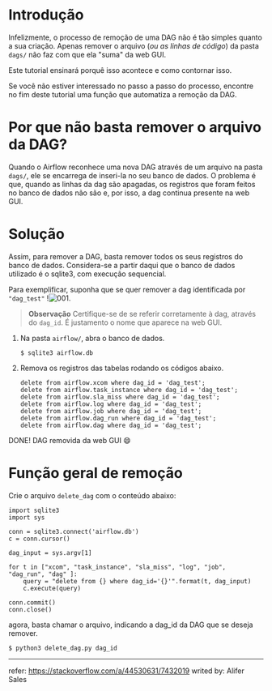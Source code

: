 # Introdução
Infelizmente, o processo de remoção de uma DAG não é tão simples quanto a sua criação. Apenas remover o arquivo (_ou as linhas de código_) da pasta `dags/` não faz com que ela "suma" da web GUI.

Este tutorial ensinará porquê isso acontece e como contornar isso.

Se você não estiver interessado no passo a passo do processo, encontre no fim deste tutorial uma função que automatiza a remoção da DAG.

# Por que não basta remover o arquivo da DAG?
Quando o Airflow reconhece uma nova DAG através de um arquivo na pasta `dags/`, ele se encarrega de inseri-la no seu banco de dados. O problema é que, quando as linhas da dag são apagadas, os registros que foram feitos no banco de dados não são e, por isso, a dag continua presente na web GUI.

# Solução
Assim, para remover a DAG, basta remover todos os seus registros do banco de dados. Considera-se a partir daqui que o banco de dados utilizado é o sqlite3, com execução sequencial.

Para exemplificar, suponha que se quer remover a dag identificada por `"dag_test"` !![001](https://github.com/CTS-FGV/geral/img/remover_dag_001.png).

> **Observação**
> Certifique-se de se referir corretamente à dag, através do `dag_id`. É justamento o nome que aparece na web GUI.

1. Na pasta `airflow/`, abra o banco de dados.

    ```
    $ sqlite3 airflow.db
    ```

2. Remova os registros das tabelas rodando os códigos abaixo.

    ```
    delete from airflow.xcom where dag_id = 'dag_test';
    delete from airflow.task_instance where dag_id = 'dag_test';
    delete from airflow.sla_miss where dag_id = 'dag_test';
    delete from airflow.log where dag_id = 'dag_test';
    delete from airflow.job where dag_id = 'dag_test';
    delete from airflow.dag_run where dag_id = 'dag_test';
    delete from airflow.dag where dag_id = 'dag_test';
    ```
    
DONE! DAG removida da web GUI :smile: 

# Função geral de remoção

Crie o arquivo `delete_dag` com o conteúdo abaixo:

```
import sqlite3
import sys

conn = sqlite3.connect('airflow.db')
c = conn.cursor()

dag_input = sys.argv[1]

for t in ["xcom", "task_instance", "sla_miss", "log", "job", "dag_run", "dag" ]:
    query = "delete from {} where dag_id='{}'".format(t, dag_input)
    c.execute(query)

conn.commit()
conn.close()
```

agora, basta chamar o arquivo, indicando a dag_id da DAG que se deseja remover.

```
$ python3 delete_dag.py dag_id
```

---
refer: https://stackoverflow.com/a/44530631/7432019
writed by: Alifer Sales
